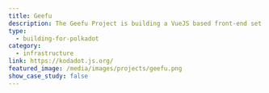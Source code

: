 ```yaml
---
title: Geefu
description: The Geefu Project is building a VueJS based front-end set of components for the Polkadot JS Apps. It can be used with other Substrate-based chains.
type:
  - building-for-polkadot
category:
  - infrastructure
link: https://kodadot.js.org/
featured_image: /media/images/projects/geefu.png
show_case_study: false
---
```

